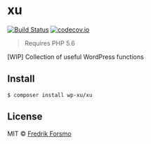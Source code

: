 # xu

[![Build Status](https://travis-ci.org/wp-xu/xu.svg?branch=master)](https://travis-ci.org/wp-xu/xu) [![codecov.io](http://codecov.io/github/wp-xu/xu/coverage.svg?branch=master)](http://codecov.io/github/wp-xu/xu?branch=master)


> Requires PHP 5.6

[WIP] Collection of useful WordPress functions

## Install

```
$ composer install wp-xu/xu
```

## License

MIT © [Fredrik Forsmo](https://github.com/frozzare)
